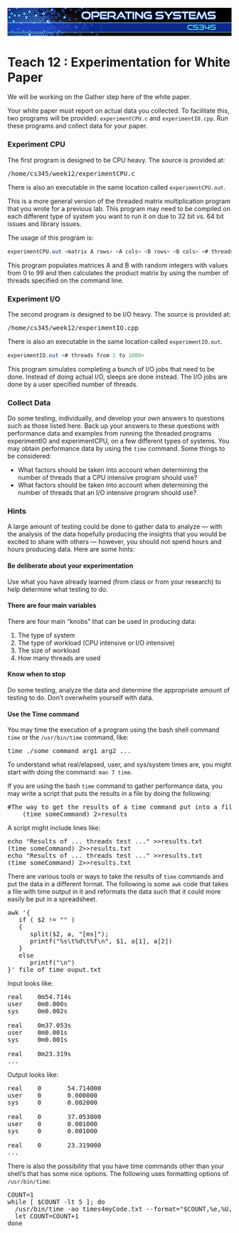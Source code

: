 ![](../images/banner.jpg)

# Teach 12 : Experimentation for White Paper

We will be working on the Gather step here of the white paper.

Your white paper must report on actual data you collected. To facilitate this, two programs will be provided: `experimentCPU.c` and `experimentIO.cpp`. Run these programs and collect data for your paper.

### Experiment CPU

The first program is designed to be CPU heavy. The source is provided at:

<pre>/home/cs345/week12/experimentCPU.c</pre>

There is also an executable in the same location called `experimentCPU.out`.

This is a more general version of the threaded matrix multiplication program that you wrote for a previous lab. This program may need to be compiled on each different type of system you want to run it on due to 32 bit vs. 64 bit issues and library issues.

The usage of this program is:

```as
experimentCPU.out <matrix A rows> <A cols> <B rows> <B cols> <# threads>
```

This program populates matrices A and B with random integers with values from 0 to 99 and then calculates the product matrix by using the number of threads specified on the command line.

### Experiment I/O

The second program is designed to be I/O heavy. The source is provided at:

<pre>/home/cs345/week12/experimentIO.cpp</pre>

There is also an executable in the same location called `experimentIO.out`.

```as
experimentIO.out <# threads from 1 to 1000>
```

This program simulates completing a bunch of I/O jobs that need to be done. Instead of doing actual I/O, sleeps are done instead. The I/O jobs are done by a user specified number of threads.

### Collect Data

Do some testing, individually, and develop your own answers to questions such as those listed here. Back up your answers to these questions with performance data and examples from running the threaded programs experimentIO and experimentCPU, on a few different types of systems. You may obtain performance data by using the `time` command. Some things to be considered:

*   What factors should be taken into account when determining the number of threads that a CPU intensive program should use?
*   What factors should be taken into account when determining the number of threads that an I/O intensive program should use?

### Hints

A large amount of testing could be done to gather data to analyze — with the analysis of the data hopefully producing the insights that you would be excited to share with others — however, you should not spend hours and hours producing data. Here are some hints:

#### Be deliberate about your experimentation

Use what you have already learned (from class or from your research) to help determine what testing to do.

#### There are four main variables

There are four main “knobs” that can be used in producing data:

1.  The type of system
2.  The type of workload (CPU intensive or I/O intensive)
3.  The size of workload
4.  How many threads are used

#### Know when to stop

Do some testing, analyze the data and determine the appropriate amount of testing to do. Don’t overwhelm yourself with data.

#### Use the Time command

You may time the execution of a program using the bash shell command `time` or the `/usr/bin/time` command, like:

<pre>time ./some_command arg1 arg2 ...</pre>

To understand what real/elapsed, user, and sys/system times are, you might start with doing the command: `man 7 time`.

If you are using the bash `time` command to gather performance data, you may write a script that puts the results in a file by doing the following:

<pre>#The way to get the results of a time command put into a file is:
    (time someCommand) 2>results</pre>

A script might include lines like:

<pre>echo "Results of ... threads test ..." >>results.txt
(time someCommand) 2>>results.txt
echo "Results of ... threads test ..." >>results.txt
(time someCommand) 2>>results.txt</pre>

There are various tools or ways to take the results of `time` commands and put the data in a different format. The following is some `awk` code that takes a file with time output in it and reformats the data such that it could more easily be put in a spreadsheet.

<pre>awk '{
   if ( $2 != "" )
   {
      split($2, a, "[ms]");
      printf("%s\t%d\t%f\n", $1, a[1], a[2])
   }
   else
      printf("\n")
}' file_of_time_ouput.txt</pre>

Input looks like:

<pre>real    0m54.714s
user    0m0.000s
sys     0m0.002s

real    0m37.053s
user    0m0.001s
sys     0m0.001s

real    0m23.319s
...</pre>

Output looks like:

<pre>real    0       54.714000
user    0       0.000000
sys     0       0.002000

real    0       37.053000
user    0       0.001000
sys     0       0.001000

real    0       23.319000
...</pre>

There is also the possibility that you have time commands other than your shell’s that has some nice options. The following uses formatting options of `/usr/bin/time`:

<pre>COUNT=1
while [ $COUNT -lt 5 ]; do
  /usr/bin/time -ao times4myCode.txt --format="$COUNT,%e,%U,%S" myCode
  let COUNT=COUNT+1
done</pre>

